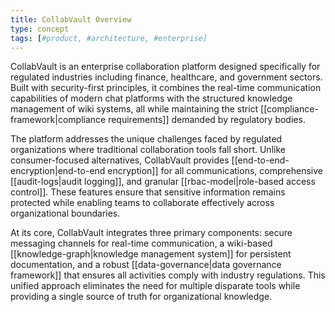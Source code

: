 ```yaml
---
title: CollabVault Overview
type: concept
tags: [#product, #architecture, #enterprise]
---
```


CollabVault is an enterprise collaboration platform designed specifically for regulated industries including finance, healthcare, and government sectors. Built with security-first principles, it combines the real-time communication capabilities of modern chat platforms with the structured knowledge management of wiki systems, all while maintaining the strict [[compliance-framework|compliance requirements]] demanded by regulatory bodies.

The platform addresses the unique challenges faced by regulated organizations where traditional collaboration tools fall short. Unlike consumer-focused alternatives, CollabVault provides [[end-to-end-encryption|end-to-end encryption]] for all communications, comprehensive [[audit-logs|audit logging]], and granular [[rbac-model|role-based access control]]. These features ensure that sensitive information remains protected while enabling teams to collaborate effectively across organizational boundaries.

At its core, CollabVault integrates three primary components: secure messaging channels for real-time communication, a wiki-based [[knowledge-graph|knowledge management system]] for persistent documentation, and a robust [[data-governance|data governance framework]] that ensures all activities comply with industry regulations. This unified approach eliminates the need for multiple disparate tools while providing a single source of truth for organizational knowledge.